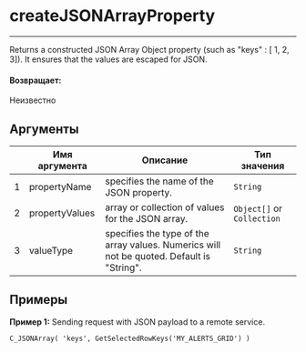 # createJSONArrayProperty

---

Returns a constructed JSON Array Object property (such as "keys" : [ 1, 2, 3]).
It ensures that the values are escaped for JSON.

#### Возвращает:

Неизвестно

## Аргументы

|  | Имя аргумента | Описание | Тип значения |
| --- | --- | --- | --- |
| 1 | propertyName | specifies the name of the JSON property. | `String` |
| 2 | propertyValues | array or collection of values for the JSON array. | `Object[]` or `Collection` |
| 3 | valueType | specifies the type of the array values. Numerics will not be quoted. Default is "String". | `String` |

## Примеры

**Пример 1:** Sending request with JSON payload to a remote service.
```
C_JSONArray( 'keys', GetSelectedRowKeys('MY_ALERTS_GRID') )
```

